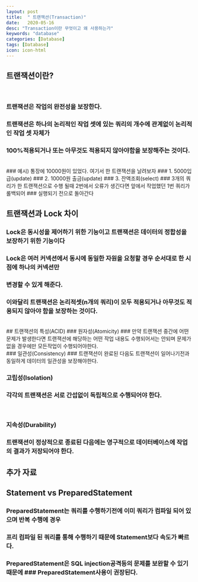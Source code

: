 ```yaml
---
layout: post
title:  " 트랜잭션(Transaction)"
date:   2020-05-16
desc: "Transaction이란 무엇이고 왜 사용하는가"
keywords: "database"
categories: [Database]
tags: [Database]
icon: icon-html
---
```


## 트랜잭션이란?

<br/>

### 트랜잭션은 작업의 완전성을 보장한다.
### 트랜잭션은 하나의 논리적인 작업 셋에 있는 쿼리의 개수에 관계없이 논리적인 작업 셋 자체가
### 100%적용되거나 또는 아무것도 적용되지 않아야함을 보장해주는 것이다.


<br/>
### 예시) 통장에 10000원이 있었다. 여기서 한 트랜잭션을 날려보자
### 1. 5000입급(update) 
### 2. 10000원 출금(update) 
### 3. 잔액조회(select)
### 3개의 쿼리가 한 트랜잭션으로 수행 될때 2번에서 오류가 생긴다면 앞에서 작업했던 1번 쿼리가 롤백되어
### 실행되기 전으로 돌아간다
<br/>

## 트랜잭션과 Lock 차이
### Lock은 동시성을 제어하기 위한 기능이고 트랜잭션은 데이터의 정합성을 보장하기 위한 기능이다
### Lock은 여러 커넥션에서 동시에 동일한 자원을 요청할 경우 순서대로 한 시점에 하나의 커넥션만
### 변경할 수 있게 해준다.
### 이와달리 트랜잭션은 논리적셋(n개의 쿼리)이 모두 적용되거나 아무것도 적용되지 않아야 함을 보장하는 것이다.
<br/>
## 트랜잭션의 특성(ACID)
### 원자성(Atomicity)
### 만약 트랜잭션 중간에 어떤 문제가 발생한다면 트랜잭션에 해당하는 어떤 작업 내용도 수행되어서는 안되며 문제가 없을 경우에만 모든작업이 수행되어야한다.
<br/>
### 일관성(Consistency)
### 트랜잭션이 완료된 다음도 트랜잭션이 일어나기전과 동일하게 데이터의 일관성을 보장해야한다.

<br/>

### 고립성(Isolation)
### 각각의 트랜잭션은 서로 간섭없이 독립적으로 수행되어야 한다.

<br/>

### 지속성(Durability)
### 트랜잭션이 정상적으로 종료된 다음에는 영구적으로 데이터베이스에 작업의 결과가 저장되어야 한다.

## 추가 자료
## Statement vs PreparedStatement
### PreparedStatement는 쿼리를 수행하기전에 이미 쿼리가 컴파일 되어 있으며 반복 수행에 경우
### 프리 컴파일 된 쿼리를 통해 수행하기 때문에 Statement보다 속도가 빠르다.
### PreparedStatement은  SQL injection공격등의 문제를 보완할 수 있기 때문에 ### PreparedStatement사용이 권장된다.